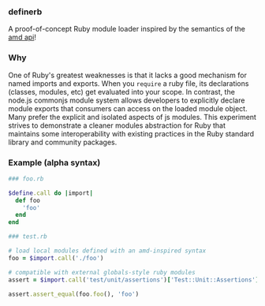 ### definerb

A proof-of-concept Ruby module loader inspired by the semantics of
the [amd api](https://github.com/amdjs/amdjs-api/wiki/AMD)!

### Why

One of Ruby's greatest weaknesses is that it lacks a good mechanism
for named imports and exports. When you `require` a ruby file, its
declarations (classes, modules, etc) get evaluated into your scope.
In contrast, the node.js commonjs module system allows developers
to explicitly declare module exports that consumers can access on
the loaded module object. Many prefer the explicit and isolated aspects
of js modules. This experiment strives to demonstrate a cleaner modules
abstraction for Ruby that maintains some interoperability with existing
practices in the Ruby standard library and community packages.

### Example (alpha syntax)

```rb
### foo.rb

$define.call do |import|
  def foo
    'foo'
  end
end

### test.rb

# load local modules defined with an amd-inspired syntax
foo = $import.call('./foo')

# compatible with external globals-style ruby modules
assert = $import.call('test/unit/assertions')['Test::Unit::Assertions']

assert.assert_equal(foo.foo(), 'foo')
```
